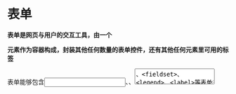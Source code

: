 # 表单

**表单是网页与用户的交互工具，由一个<form>元素作为容器构成，封装其他任何数量的表单控件，还有其他任何<body>元素里可用的标签**

表单能够包含<input>、<menus>、<textarea>、<fieldset>、<legend>、<label>等表单控件元素

[注意]表单里嵌套表单是不允许的



### `fieldest` 和 `legend`

用`fieldest`给表单进行分组，其中`legend`用于定义某一组的表单标题

```html
<fieldset>
  	<legend> 表单组标题 </legend>
</fieldset>
```

作用 

- 增强表单的语义
- 可以定义`fieldset`元素的`disabled`属性来禁用整个组中的表单元素





